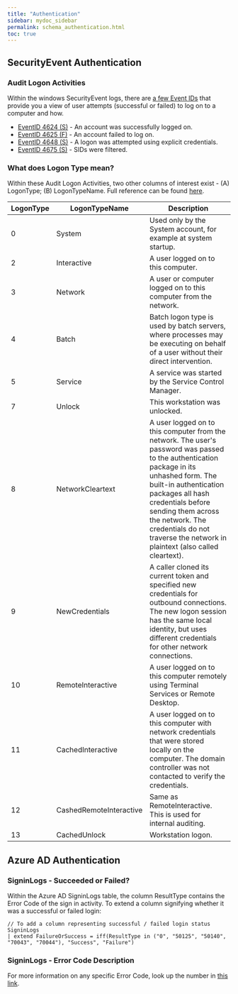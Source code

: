 ```yaml
---
title: "Authentication"
sidebar: mydoc_sidebar
permalink: schema_authentication.html
toc: true
---
```


## SecurityEvent Authentication

### Audit Logon Activities
Within the windows SecurityEvent logs, there are <a alt='auditlogon' href='https://docs.microsoft.com/en-us/windows/security/threat-protection/auditing/audit-logon'>a few Event IDs</a> that provide you a view of user attempts (successful or failed) to log on to a computer and how.
* <a alt='EID4624' href='https://docs.microsoft.com/en-us/windows/security/threat-protection/auditing/event-4624'>EventID 4624 (S)</a> - An account was successfully logged on.
* <a alt='EID4625' href='https://docs.microsoft.com/en-us/windows/security/threat-protection/auditing/event-4625'>EventID 4625 (F)</a> - An account failed to log on.
* <a alt='EID4648' href='https://docs.microsoft.com/en-us/windows/security/threat-protection/auditing/event-4648'>EventID 4648 (S)</a> - A logon was attempted using explicit credentials.
* <a alt='EID4675' href='https://docs.microsoft.com/en-us/windows/security/threat-protection/auditing/event-4675'>EventID 4675 (S)</a> - SIDs were filtered.

### What does Logon Type mean?
Within these Audit Logon Activities, two other columns of interest exist - (A) LogonType; (B) LogonTypeName. Full reference can be found <a alt='LogonType' href='https://docs.microsoft.com/en-us/windows/security/threat-protection/auditing/event-4624#logon-types-and-descriptions'>here</a>.

<table>
<colgroup>
<col width="10%" />
<col width="30%" />
<col width="60%" />
</colgroup>
<thead>
<tr class="header">
<th>LogonType</th>
<th>LogonTypeName</th>
<th>Description</th>
</tr>
</thead>
<tbody>
<tr>
<td markdwn="span">0</td>
<td markdwn="span">System</td>
<td markdwn="span">Used only by the System account, for example at system startup.</td>
</tr>
<tr>
<td markdwn="span">2</td>
<td markdwn="span">Interactive</td>
<td markdwn="span">A user logged on to this computer.</td>
</tr>
<tr>
<td markdwn="span">3</td>
<td markdwn="span">Network</td>
<td markdwn="span">A user or computer logged on to this computer from the network.</td>
</tr>
<tr>
<td markdwn="span">4</td>
<td markdwn="span">Batch</td>
<td markdwn="span">Batch logon type is used by batch servers, where processes may be executing on behalf of a user without their direct intervention.</td>
</tr>
<tr>
<td markdwn="span">5</td>
<td markdwn="span">Service</td>
<td markdwn="span">A service was started by the Service Control Manager.</td>
</tr>
<tr>
<td markdwn="span">7</td>
<td markdwn="span">Unlock</td>
<td markdwn="span">This workstation was unlocked.</td>
</tr>
<tr>
<td markdwn="span">8</td>
<td markdwn="span">NetworkCleartext</td>
<td markdwn="span">A user logged on to this computer from the network. The user's password was passed to the authentication package in its unhashed form. The built-in authentication packages all hash credentials before sending them across the network. The credentials do not traverse the network in plaintext (also called cleartext).</td>
</tr>
<tr>
<td markdwn="span">9</td>
<td markdwn="span">NewCredentials</td>
<td markdwn="span">A caller cloned its current token and specified new credentials for outbound connections. The new logon session has the same local identity, but uses different credentials for other network connections.</td>
</tr>
<tr>
<td markdwn="span">10</td>
<td markdwn="span">RemoteInteractive</td>
<td markdwn="span">A user logged on to this computer remotely using Terminal Services or Remote Desktop.</td>
</tr>
<tr>
<td markdwn="span">11</td>
<td markdwn="span">CachedInteractive</td>
<td markdwn="span">A user logged on to this computer with network credentials that were stored locally on the computer. The domain controller was not contacted to verify the credentials.</td>
</tr>
<tr>
<td markdwn="span">12</td>
<td markdwn="span">CashedRemoteInteractive</td>
<td markdwn="span">Same as RemoteInteractive. This is used for internal auditing.</td>
</tr>
<tr>
<td markdwn="span">13</td>
<td markdwn="span">CachedUnlock</td>
<td markdwn="span">Workstation logon.</td>
</tr>
</tbody>
</table>


## Azure AD Authentication

### SigninLogs - Succeeded or Failed?
Within the Azure AD SigninLogs table, the column ResultType contains the Error Code of the sign in activity. To extend a column signifying whether it was a successful or failed login:

```
// To add a column representing successful / failed login status
SigninLogs
| extend FailureOrSuccess = iff(ResultType in ("0", "50125", "50140", "70043", "70044"), "Success", "Failure")
```

### SigninLogs - Error Code Description
For more information on any specific Error Code, look up the number in <a alt='ErrorCode' href='https://login.microsoftonline.com/error'>this link</a>.


